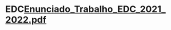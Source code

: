 # EDC[Enunciado_Trabalho_EDC_2021_2022.pdf](https://github.com/Dayum7/EDC/files/7874838/Enunciado_Trabalho_EDC_2021_2022.pdf)
